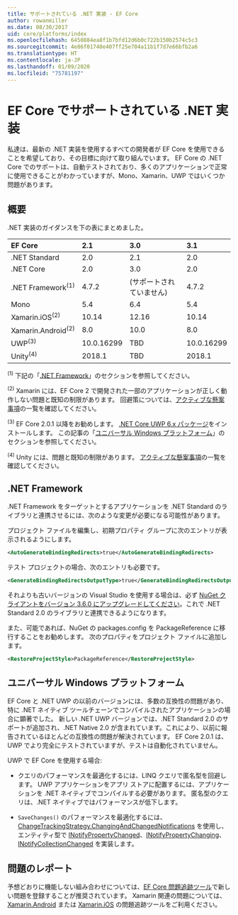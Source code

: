 ```yaml
---
title: サポートされている .NET 実装 - EF Core
author: rowanmiller
ms.date: 08/30/2017
uid: core/platforms/index
ms.openlocfilehash: 6450884ea8f1b7bfd12d6b0c722b150b2574c5c3
ms.sourcegitcommit: 4e86f01740e407ff25e704a11b1f7d7e66bfb2a6
ms.translationtype: HT
ms.contentlocale: ja-JP
ms.lasthandoff: 01/09/2020
ms.locfileid: "75781197"
---
```

# <a name="net-implementations-supported-by-ef-core"></a>EF Core でサポートされている .NET 実装

私達は、最新の .NET 実装を使用するすべての開発者が EF Core を使用できることを希望しており、その目標に向けて取り組んでいます。 EF Core の .NET Core でのサポートは、自動テストされており、多くのアプリケーションで正常に使用できることがわかっていますが、Mono、Xamarin、UWP ではいくつか問題があります。

## <a name="overview"></a>概要

.NET 実装のガイダンスを下の表にまとめました。

| EF Core                       | 2.1        | 3.0             | 3.1        |
|:------------------------------|:-----------|:----------------|:-----------|
| .NET Standard                 | 2.0        | 2.1             | 2.0        |
| .NET Core                     | 2.0        | 3.0             | 2.0        |
| .NET Framework<sup>(1)</sup>  | 4.7.2      | (サポートされていません) | 4.7.2      |
| Mono                          | 5.4        | 6.4             | 5.4        |
| Xamarin.iOS<sup>(2)</sup>     | 10.14      | 12.16           | 10.14      |
| Xamarin.Android<sup>(2)</sup> | 8.0        | 10.0            | 8.0        |
| UWP<sup>(3)</sup>             | 10.0.16299 | TBD             | 10.0.16299 |
| Unity<sup>(4)</sup>           | 2018.1     | TBD             | 2018.1     |

<sup>(1)</sup> 下記の「[.NET Framework](#net-framework)」のセクションを参照してください。

<sup>(2)</sup> Xamarin には、EF Core 2 で開発された一部のアプリケーションが正しく動作しない問題と既知の制限があります。 回避策については、[アクティブな懸案事項](https://github.com/aspnet/entityframeworkCore/issues?q=is%3Aopen+is%3Aissue+label%3Aarea-xamarin)の一覧を確認してください。

<sup>(3)</sup> EF Core 2.0.1 以降をお勧めします。 [.NET Core UWP 6.x パッケージ](https://www.nuget.org/packages/Microsoft.NETCore.UniversalWindowsPlatform/)をインストールします。 この記事の「[ユニバーサル Windows プラットフォーム](#universal-windows-platform)」のセクションを参照してください。

<sup>(4)</sup> Unity には、問題と既知の制限があります。 [アクティブな懸案事項](https://github.com/aspnet/entityframeworkCore/issues?q=is%3Aopen+is%3Aissue+label%3Aarea-unity)の一覧を確認してください。

## <a name="net-framework"></a>.NET Framework

.NET Framework をターゲットとするアプリケーションを .NET Standard のライブラリと連携させるには、次のような変更が必要になる可能性があります。

プロジェクト ファイルを編集し、初期プロパティ グループに次のエントリが表示されるようにします。

``` xml
<AutoGenerateBindingRedirects>true</AutoGenerateBindingRedirects>
```

テスト プロジェクトの場合、次のエントリも必要です。

``` xml
<GenerateBindingRedirectsOutputType>true</GenerateBindingRedirectsOutputType>
```

それよりも古いバージョンの Visual Studio を使用する場合は、必ず [NuGet クライアントをバージョン 3.6.0 にアップグレードしてください](https://www.nuget.org/downloads)。これで .NET Standard 2.0 のライブラリと連携できるようになります。

また、可能であれば、NuGet の packages.config を PackageReference に移行することをお勧めします。 次のプロパティをプロジェクト ファイルに追加します。

``` xml
<RestoreProjectStyle>PackageReference</RestoreProjectStyle>
```

## <a name="universal-windows-platform"></a>ユニバーサル Windows プラットフォーム

EF Core と .NET UWP の以前のバージョンには、多数の互換性の問題があり、特に .NET ネイティブ ツールチェーンでコンパイルされたアプリケーションの場合に顕著でした。 新しい .NET UWP バージョンでは、.NET Standard 2.0 のサポートが追加され、.NET Native 2.0 が含まれています。これにより、以前に報告されているほとんどの互換性の問題が解決されています。 EF Core 2.0.1 は、UWP でより完全にテストされていますが、テストは自動化されていません。

UWP で EF Core を使用する場合:

* クエリのパフォーマンスを最適化するには、LINQ クエリで匿名型を回避します。 UWP アプリケーションをアプリ ストアに配置するには、アプリケーションを .NET ネイティブでコンパイルする必要があります。 匿名型のクエリは、.NET ネイティブではパフォーマンスが低下します。

* `SaveChanges()` のパフォーマンスを最適化するには、[ChangeTrackingStrategy.ChangingAndChangedNotifications](/dotnet/api/microsoft.entityframeworkcore.changetrackingstrategy) を使用し、エンティティ型で [INotifyPropertyChanged](https://msdn.microsoft.com/library/system.componentmodel.inotifypropertychanged.aspx)、[INotifyPropertyChanging](https://msdn.microsoft.com/library/system.componentmodel.inotifypropertychanging.aspx)、[INotifyCollectionChanged](https://msdn.microsoft.com/library/system.collections.specialized.inotifycollectionchanged.aspx) を実装します。

## <a name="report-issues"></a>問題のレポート

予想どおりに機能しない組み合わせについては、[EF Core 問題追跡ツール](https://github.com/aspnet/entityframeworkcore/issues/new)で新しい問題を登録することが推奨されています。 Xamarin 関連の問題については、 [Xamarin.Android](https://github.com/xamarin/xamarin-android/issues/new) または [Xamarin.iOS](https://github.com/xamarin/xamarin-macios/issues/new) の問題追跡ツールをご利用ください。
